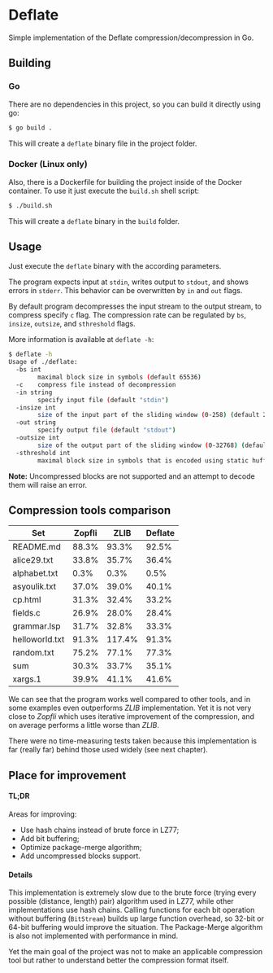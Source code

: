 # Deflate
Simple implementation of the Deflate compression/decompression in Go.

## Building
### Go
There are no dependencies in this project, so you can build it directly using go:
```bash
$ go build .
```
This will create a `deflate` binary file in the project folder.

### Docker (Linux only)
Also, there is a Dockerfile for building the project inside of the Docker container. To use it just execute the `build.sh` shell script:
```bash
$ ./build.sh
```
This will create a `deflate` binary in the `build` folder.

## Usage
Just execute the `deflate` binary with the according parameters.

The program expects input at `stdin`, writes output to `stdout`, and shows errors in `stderr`. This behavior can be overwritten by `in` and `out` flags.

By default program decompresses the input stream to the output stream, to compress specify `c` flag. The compression rate can be regulated by `bs`, `insize`, `outsize`, and `sthreshold` flags.

More information is available at `deflate -h`:

```bash
$ deflate -h
Usage of ./deflate:
  -bs int
        maximal block size in symbols (default 65536)
  -c    compress file instead of decompression
  -in string
        specify input file (default "stdin")
  -insize int
        size of the input part of the sliding window (0-258) (default 258)
  -out string
        specify output file (default "stdout")
  -outsize int
        size of the output part of the sliding window (0-32768) (default 32768)
  -sthreshold int
        maximal block size in symbols that is encoded using static huffman trees (default 256)
```

**Note:** Uncompressed blocks are not supported and an attempt to decode them will raise an error.

## Compression tools comparison

| Set | Zopfli | ZLIB | Deflate |
| - | - | - | - |
| README.md | 88.3% | 93.3% | 92.5% |
| alice29.txt | 33.8% | 35.7% | 36.4% |
| alphabet.txt | 0.3% | 0.3% | 0.5% |
| asyoulik.txt | 37.0% | 39.0% | 40.1% |
| cp.html | 31.3% | 32.4% | 33.2% |
| fields.c | 26.9% | 28.0% | 28.4% |
| grammar.lsp | 31.7% | 32.8% | 33.3% |
| helloworld.txt | 91.3% | 117.4% | 91.3% |
| random.txt | 75.2% | 77.1% | 77.3% |
| sum | 30.3% | 33.7% | 35.1% |
| xargs.1 | 39.9% | 41.1% | 41.6% |

We can see that the program works well compared to other tools, and in some examples even outperforms _ZLIB_ implementation. Yet it is not very close to _Zopfli_ which uses iterative improvement of the compression, and on average performs a little worse than _ZLIB_.

There were no time-measuring tests taken because this implementation is far (really far) behind those used widely (see next chapter).

## Place for improvement

#### TL;DR
Areas for improving:
- Use hash chains instead of brute force in LZ77;
- Add bit buffering;
- Optimize package-merge algorithm;
- Add uncompressed blocks support.

#### Details

This implementation is extremely slow due to the brute force (trying every possible (distance, length) pair) algorithm used in LZ77, while other implementations use hash chains. Calling functions for each bit operation without buffering (`BitStream`) builds up large function overhead, so 32-bit or 64-bit buffering would improve the situation. The Package-Merge algorithm is also not implemented with performance in mind.


Yet the main goal of the project was not to make an applicable compression tool but rather to understand better the compression format itself.
